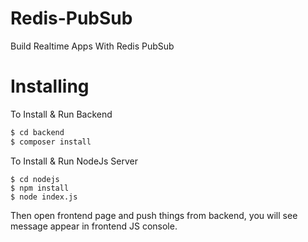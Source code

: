 # Redis-PubSub
Build Realtime Apps With Redis PubSub

# Installing
To Install & Run Backend

```php
$ cd backend
$ composer install
```

To Install & Run NodeJs Server

```
$ cd nodejs
$ npm install
$ node index.js
```

Then open frontend page and push things from backend, you will see message appear in frontend JS console.